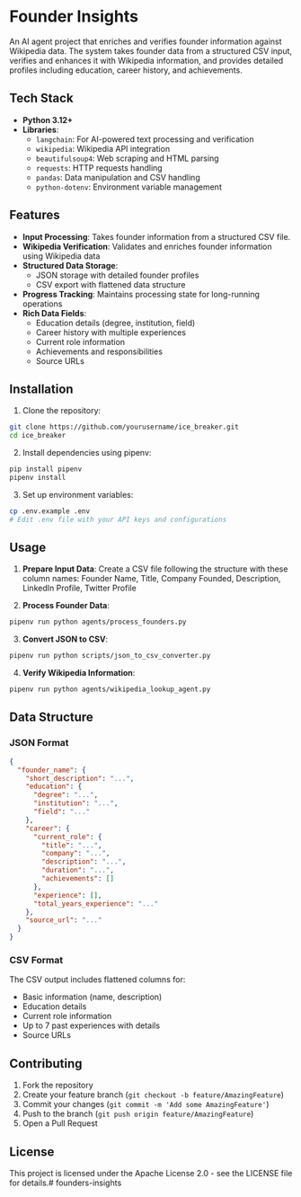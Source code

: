 # Founder Insights

An AI agent project that enriches and verifies founder information against Wikipedia data. The system takes founder data from a structured CSV input, verifies and enhances it with Wikipedia information, and provides detailed profiles including education, career history, and achievements.

## Tech Stack

- **Python 3.12+**
- **Libraries**:
  - `langchain`: For AI-powered text processing and verification
  - `wikipedia`: Wikipedia API integration
  - `beautifulsoup4`: Web scraping and HTML parsing
  - `requests`: HTTP requests handling
  - `pandas`: Data manipulation and CSV handling
  - `python-dotenv`: Environment variable management

## Features

- **Input Processing**: Takes founder information from a structured CSV file.
- **Wikipedia Verification**: Validates and enriches founder information using Wikipedia data
- **Structured Data Storage**: 
  - JSON storage with detailed founder profiles
  - CSV export with flattened data structure
- **Progress Tracking**: Maintains processing state for long-running operations
- **Rich Data Fields**:
  - Education details (degree, institution, field)
  - Career history with multiple experiences
  - Current role information
  - Achievements and responsibilities
  - Source URLs

## Installation

1. Clone the repository:
```bash
git clone https://github.com/yourusername/ice_breaker.git
cd ice_breaker
```

2. Install dependencies using pipenv:
```bash
pip install pipenv
pipenv install
```

3. Set up environment variables:
```bash
cp .env.example .env
# Edit .env file with your API keys and configurations
```

## Usage

1. **Prepare Input Data**:
   Create a CSV file following the structure with these column names:
   Founder Name,
   Title,
   Company Founded,
   Description,
   LinkedIn Profile,
   Twitter Profile

2. **Process Founder Data**:
```bash
pipenv run python agents/process_founders.py
```

3. **Convert JSON to CSV**:
```bash
pipenv run python scripts/json_to_csv_converter.py
```

4. **Verify Wikipedia Information**:
```bash
pipenv run python agents/wikipedia_lookup_agent.py
```

## Data Structure

### JSON Format
```json
{
  "founder_name": {
    "short_description": "...",
    "education": {
      "degree": "...",
      "institution": "...",
      "field": "..."
    },
    "career": {
      "current_role": {
        "title": "...",
        "company": "...",
        "description": "...",
        "duration": "...",
        "achievements": []
      },
      "experience": [],
      "total_years_experience": "..."
    },
    "source_url": "..."
  }
}
```

### CSV Format
The CSV output includes flattened columns for:
- Basic information (name, description)
- Education details
- Current role information
- Up to 7 past experiences with details
- Source URLs

## Contributing

1. Fork the repository
2. Create your feature branch (`git checkout -b feature/AmazingFeature`)
3. Commit your changes (`git commit -m 'Add some AmazingFeature'`)
4. Push to the branch (`git push origin feature/AmazingFeature`)
5. Open a Pull Request

## License

This project is licensed under the Apache License 2.0 - see the LICENSE file for details.# founders-insights
